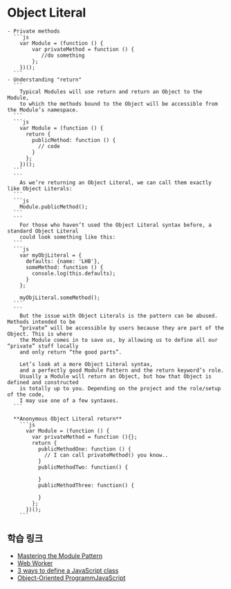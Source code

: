 # Object Literal  
    - Private methods  
      ```js  
        var Module = (function () {
            var privateMethod = function () {
               //do something
            };
        })();  
      ```  
    - Understanding "return"  
      ```  
        Typical Modules will use return and return an Object to the Module,  
        to which the methods bound to the Object will be accessible from the Module’s namespace.  
      ```  
      ```js  
        var Module = (function () {
          return {
            publicMethod: function () {
              // code
            }
          };
        })();  
      ```
      ```   
        As we’re returning an Object Literal, we can call them exactly like Object Literals:  
      ```  
      ```js  
        Module.publicMethod();  
      ```  
      ```  
        For those who haven’t used the Object Literal syntax before, a standard Object Literal  
        could look something like this:  
      ```  
      ```js  
        var myObjLiteral = {
          defaults: {name: 'LHB'},
          someMethod: function () {
            console.log(this.defaults);
          }
        };

        myObjLiteral.someMethod();
      ```  
      ```  
        But the issue with Object Literals is the pattern can be abused. Methods intended to be  
        “private” will be accessible by users because they are part of the Object. This is where  
        the Module comes in to save us, by allowing us to define all our “private” stuff locally   
        and only return “the good parts”.

        Let’s look at a more Object Literal syntax,  
        and a perfectly good Module Pattern and the return keyword’s role.  
        Usually a Module will return an Object, but how that Object is defined and constructed  
        is totally up to you. Depending on the project and the role/setup of the code,  
        I may use one of a few syntaxes.  
      ```  

      **Anonymous Object Literal return**  
        ```js  
          var Module = (function () {
            var privateMethod = function (){};
            return {
              publicMethodOne: function () {
                // I can call privateMethod() you know..
              }
              publicMethodTwo: function() {

              }
              publicMethodThree: function() {

              }
            };
          })();
        ```    

## 학습 링크  
  - [Mastering the Module Pattern](https://toddmotto.com/mastering-the-module-pattern/)  
  - [Web Worker](http://blog.302chanwoo.com/2016/08/webworker/)  
  - [3 ways to define a JavaScript class](http://steadypost.net/post/lecture/id/13/)  
  - [Object-Oriented ProgrammJavaScript](https://developer.mozilla.org/ko/docs/Web/JavaScript/Introduction_to_Object-Oriented_JavaScript)  
